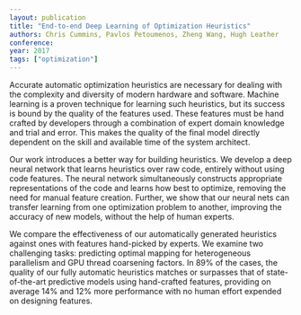 ```yaml
---
layout: publication
title: "End-to-end Deep Learning of Optimization Heuristics"
authors: Chris Cummins, Pavlos Petoumenos, Zheng Wang, Hugh Leather
conference: 
year: 2017
tags: ["optimization"]
---
```

Accurate automatic optimization heuristics are necessary for dealing with the complexity and diversity of modern hardware and software. Machine learning is a proven technique for learning such heuristics, but its success is bound by the quality of the features used. These features must be hand crafted by developers through a combination of expert domain knowledge and trial and error. This makes the quality of the final model directly dependent on the skill and available time of the system architect.

Our work introduces a better way for building heuristics. We develop a deep neural network that learns heuristics over raw code, entirely without using code features. The neural network simultaneously constructs appropriate representations of the code and learns how best to optimize, removing the need for manual feature creation. Further, we show that our neural nets can transfer learning from one optimization problem to another, improving the accuracy of new models, without the help of human experts.

We compare the effectiveness of our automatically generated heuristics against ones with features hand-picked by experts. We examine two challenging tasks: predicting optimal mapping for heterogeneous parallelism and GPU thread coarsening factors. In 89% of the cases, the quality of our fully automatic heuristics matches or surpasses that of state-of-the-art predictive models using hand-crafted features, providing on average 14% and 12% more performance with no human effort expended on designing features.
